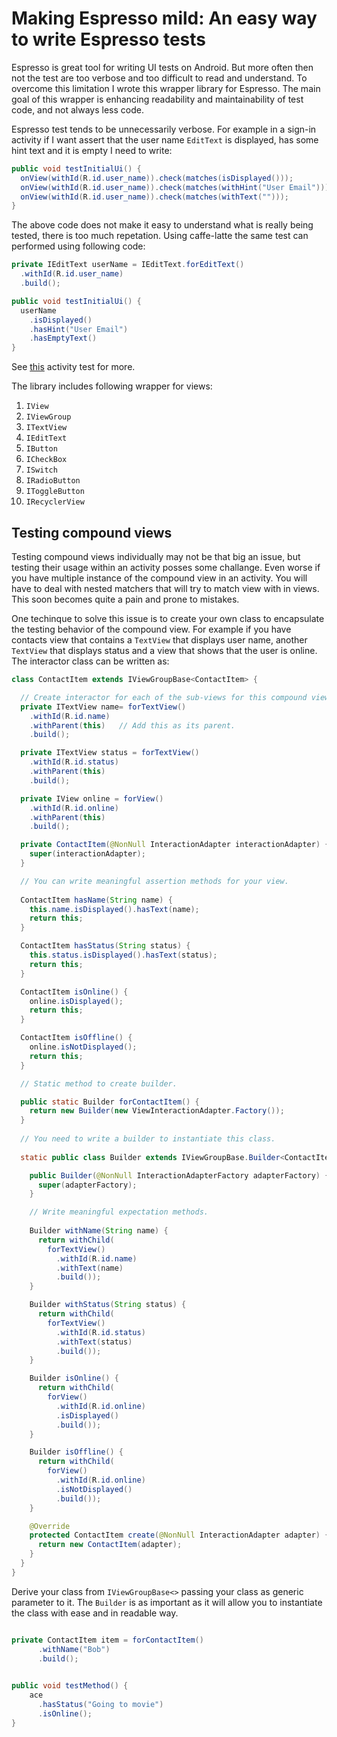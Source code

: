 # Making Espresso mild: An easy way to write Espresso tests

Espresso is great tool for writing UI tests on Android. But more often then not the test are too verbose and too difficult to read and understand. To overcome this limitation I wrote this wrapper library for Espresso. The main goal of this wrapper is enhancing readability and maintainability of test code, and not always less code. 

Espresso test tends to be unnecessarily verbose. For example in a sign-in activity if I want assert that the user name `EditText` is displayed, has some hint text and it is empty I need to write:

``` Java
public void testInitialUi() {
  onView(withId(R.id.user_name)).check(matches(isDisplayed()));
  onView(withId(R.id.user_name)).check(matches(withHint("User Email")));
  onView(withId(R.id.user_name)).check(matches(withText("")));
}
```

The above code does not make it easy to understand what is really being tested, there is too much repetation. Using caffe-latte the same test can performed using following code:

``` Java
private IEditText userName = IEditText.forEditText()
  .withId(R.id.user_name)
  .build();

public void testInitialUi() {
  userName
    .isDisplayed()
    .hasHint("User Email")
    .hasEmptyText()
}
```

See [this](/test-app/src/androidTest/java/com/achhatra/threepio/testing/testapp/SignInActivityTest_Java.java) activity test for more.

The library includes following wrapper for views:

1. `IView` 
1. `IViewGroup`
1. `ITextView`
1. `IEditText`
1. `IButton`
1. `ICheckBox`
1. `ISwitch`
1. `IRadioButton`
1. `IToggleButton`
1. `IRecyclerView`

## Testing compound views

Testing compound views individually may not be that big an issue, but testing their usage within an activity posses some challange. Even worse if you have multiple instance of the compound view in an activity. You will have to deal with nested matchers that will try to match view with in views. This soon becomes quite a pain and prone to mistakes. 

One techinque to solve this issue is to create your own class to encapsulate the testing behavior of the compound view. For example if you have contacts view that contains a `TextView` that displays user name, another `TextView` that displays status and a view that shows that the user is online. The interactor class can be written as:

``` Java
class ContactItem extends IViewGroupBase<ContactItem> {

  // Create interactor for each of the sub-views for this compound view.
  private ITextView name= forTextView()
    .withId(R.id.name)
    .withParent(this)   // Add this as its parent.
    .build();

  private ITextView status = forTextView()
    .withId(R.id.status)
    .withParent(this)
    .build();

  private IView online = forView()
    .withId(R.id.online)
    .withParent(this)
    .build();

  private ContactItem(@NonNull InteractionAdapter interactionAdapter) {
    super(interactionAdapter);
  }

  // You can write meaningful assertion methods for your view.
  
  ContactItem hasName(String name) {
    this.name.isDisplayed().hasText(name);
    return this;
  }

  ContactItem hasStatus(String status) {
    this.status.isDisplayed().hasText(status);
    return this;
  }

  ContactItem isOnline() {
    online.isDisplayed();
    return this;
  }

  ContactItem isOffline() {
    online.isNotDisplayed();
    return this;
  }

  // Static method to create builder.

  public static Builder forContactItem() {
    return new Builder(new ViewInteractionAdapter.Factory());
  }
  
  // You need to write a builder to instantiate this class.
  
  static public class Builder extends IViewGroupBase.Builder<ContactItem, Builder> {

    public Builder(@NonNull InteractionAdapterFactory adapterFactory) {
      super(adapterFactory);
    }

    // Write meaningful expectation methods.
    
    Builder withName(String name) {
      return withChild(
        forTextView()
          .withId(R.id.name)
          .withText(name)
          .build());
    }

    Builder withStatus(String status) {
      return withChild(
        forTextView()
          .withId(R.id.status)
          .withText(status)
          .build());
    }

    Builder isOnline() {
      return withChild(
        forView()
          .withId(R.id.online)
          .isDisplayed()
          .build());
    }

    Builder isOffline() {
      return withChild(
        forView()
          .withId(R.id.online)
          .isNotDisplayed()
          .build());
    }

    @Override
    protected ContactItem create(@NonNull InteractionAdapter adapter) {
      return new ContactItem(adapter);
    }
  }
}

```

Derive your class from `IViewGroupBase<>` passing your class as generic parameter to it. The `Builder` is as important as it will allow you to instantiate the class with ease and in readable way.

``` Java

private ContactItem item = forContactItem()
      .withName("Bob")
      .build();
      

public void testMethod() {
    ace
      .hasStatus("Going to movie")
      .isOnline();
}
```
